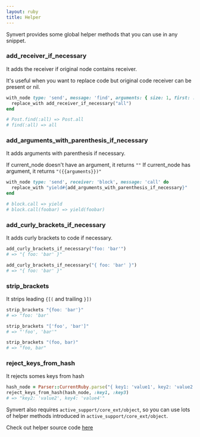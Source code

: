 ```yaml
---
layout: ruby
title: Helper
---
```


Synvert provides some global helper methods that you can use in any snippet.

### add\_receiver\_if\_necessary

It adds the receiver if original node contains receiver.

It's useful when you want to replace code but original code receiver can
be present or nil.

```ruby
with_node type: 'send', message: 'find', arguments: { size: 1, first: :all } do
  replace_with add_receiver_if_necessary("all")
end

# Post.find(:all) => Post.all
# find(:all) => all
```

### add\_arguments\_with\_parenthesis\_if\_necessary

It adds arguments with parenthesis if necessary.

If current_node doesn't have an argument, it returns `""`
If current_node has argument, it returns `"({{arguments}})"`

```ruby
with_node type: 'send', receiver: 'block', message: 'call' do
  replace_with "yield#{add_arguments_with_parenthesis_if_necessary}"
end

# block.call => yield
# block.call(foobar) => yield(foobar)
```

### add\_curly\_brackets\_if\_necessary

It adds curly brackets to code if necessary.

```ruby
add_curly_brackets_if_necessary("foo: 'bar'")
# => "{ foo: 'bar' }"

add_curly_brackets_if_necessary("{ foo: 'bar' }")
# => "{ foo: 'bar' }"
```

### strip\_brackets

It strips leading `{[(` and trailing `}])`

```ruby
strip_brackets "{foo: 'bar'}"
# => "foo: 'bar'

strip_brackets "['foo', 'bar']"
# => "'foo', 'bar'"

strip_brackets "(foo, bar)"
# => "foo, bar"
```

### reject_keys_from_hash

It rejects somes keys from hash

```ruby
hash_node = Parser::CurrentRuby.parse("{ key1: 'value1', key2: 'value2', key3: 'value3', key4: 'value4' }")
reject_keys_from_hash(hash_node, :key1, :key3)
# => "key2: 'value2', key4: 'value4'"
```

Synvert also requires `active_support/core_ext/object`, so you can use
lots of helper methods introduced in `active_support/core_ext/object`.

Check out helper source code [here][1]

[1]: https://github.com/xinminlabs/synvert-core-ruby/blob/master/lib/synvert/core/rewriter/helper.rb

